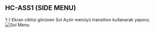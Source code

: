 ## HC-ASS1 (SIDE MENU)

1-) Ekran ciktisi görünen Sol Açılır menüyü transition kullanarak yapınız.
![Sol Menu](./acilir-menu.png)
